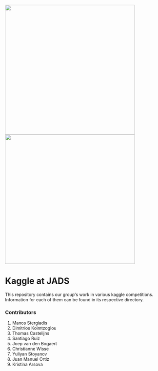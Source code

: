 <img src="images/jads_logo.png" width="425"/> <img src="images/kaggle_logo.png" width="425"/>

# Kaggle at JADS

This repository contains our group's work in various kaggle competitions.
Information for each of them can be found in its respective directory.

### Contributors ###
1. Manos Stergiadis
2. Dimitrios Koimtzoglou
3. Thomas Castelijns
4. Santiago Ruiz
5. Joep van den Bogaert
6. Christianne Wisse
7. Yuliyan Stoyanov
8. Juan Manuel Ortiz
9. Kristina Arsova

